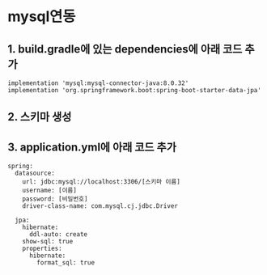 # mysql연동

## 1. build.gradle에 있는 dependencies에 아래 코드 추가
```
implementation 'mysql:mysql-connector-java:8.0.32'
implementation 'org.springframework.boot:spring-boot-starter-data-jpa'
```
## 2. 스키마 생성
## 3. application.yml에 아래 코드 추가
```
spring:
  datasource:
    url: jdbc:mysql://localhost:3306/[스키마 이름]
    username: [이름]
    password: [비밀번호]
    driver-class-name: com.mysql.cj.jdbc.Driver

  jpa:
    hibernate:
      ddl-auto: create
    show-sql: true
    properties:
      hibernate:
        format_sql: true
```
